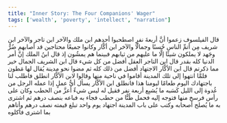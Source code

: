 ```yaml
---
title: "Inner Story: The Four Companions' Wager"
tags: ['wealth', 'poverty', 'intellect', "narration"]
---
```


 قال الفيلسوف زعموا أنَّ أربعةَ نفرٍ اصطحبوا أحدهم ابن ملك والآخر ابن تاجر والآخر ابن شريف مِن أتمِّ الناس حُسنًا وجمالًا والآخر ابن أكَّار وكانوا جميعًا محتاجين قد أصابهم ضُرٌّ وجَهد لا يملكون شيئًا إلَّا ما عليهم من ثيابهم
فبينما هم يمشُون إذ قال ابنُ الملك إنَّ أمر الدنيا كله بقدر قال ابن التاجر العقل أفضل من كل شيء قال ابن الشريف الجمال خير مما ذكرتم قال ابن الأكَّار الاجتهاد أفضل من ذلك كله
ثم مضوا نحو مدينة يُقال لها مَطون فلمَّا انتهوا إلى تلك المدينة أقاموا في ناحية منها وقالوا لابن الأكَّار انطلق فاطلب لنا باجتهادك اليوم طعامًا ليومنا هذا فانطلق ابن الأكَّار يسأل أيُّ عملٍ إذا عمله الرجل من غُدوة إلى الليل كَسَبه ما يُشبِع أربعة نفر فقيل له ليس شيءٌ أعزَّ من الحطب وكان على رأس فرسخ منها فتوجه إليه فحمل طُنًّا من حطب فجاء به فباعه بنصف درهم ثم اشترى به ما يُصلح أصحابه وكتب على باب المدينة اجتهاد يوم واحد تبلغ قيمته نصف درهم وأتاهم بما اشترى فأكلوه

